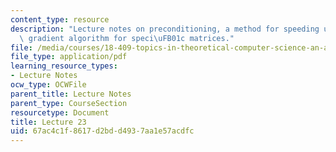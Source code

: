 ```yaml
---
content_type: resource
description: "Lecture notes on preconditioning, a method for speeding up the conjugate\
  \ gradient algorithm for speci\uFB01c matrices."
file: /media/courses/18-409-topics-in-theoretical-computer-science-an-algorithmists-toolkit-fall-2009/67ac4c1f8617d2bdd4937aa1e57acdfc_MIT18_409F09_scribe23.pdf
file_type: application/pdf
learning_resource_types:
- Lecture Notes
ocw_type: OCWFile
parent_title: Lecture Notes
parent_type: CourseSection
resourcetype: Document
title: Lecture 23
uid: 67ac4c1f-8617-d2bd-d493-7aa1e57acdfc
---
```

